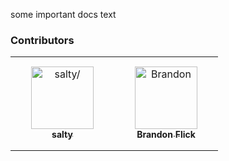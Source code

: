 some important docs text

### Contributors

<table>
<tr>
    <td align="center" style="word-wrap: break-word; width: 150.0; height: 150.0">
        <a href=https://github.com/saltydk>
            <img src=https://avatars.githubusercontent.com/u/6587950?v=4 width="100;"  alt=salty/>
            <br />
            <sub style="font-size:14px"><b>salty</b></sub>
        </a>
    </td>
    <td align="center" style="word-wrap: break-word; width: 150.0; height: 150.0">
        <a href=https://github.com/Xarritomi>
            <img src=https://avatars.githubusercontent.com/u/25273233?v=4 width="100;"  alt=Brandon Flick/>
            <br />
            <sub style="font-size:14px"><b>Brandon Flick</b></sub>
        </a>
    </td>
</tr>
</table>

